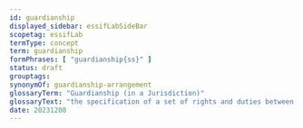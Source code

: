 ```yaml
---
id: guardianship
displayed_sidebar: essifLabSideBar
scopetag: essifLab
termType: concept
term: guardianship
formPhrases: [ "guardianship{ss}" ]
status: draft
grouptags:
synonymOf: guardianship-arrangement
glossaryTerm: "Guardianship (in a Jurisdiction)"
glossaryText: "the specification of a set of rights and duties between [legal entities](legal-entity@) of the [jurisdiction](@) that enforces these rights and duties, for the purpose of caring for and/or protecting/guarding/defending one or more of these [entities](legal-entity@). (Synonym of [Guardianship Arrangement](@))"
date: 20231208
---
```

